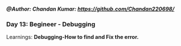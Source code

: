 ##### @Author: Chandan Kumar: https://github.com/Chandan220698/

### Day 13: Begineer - Debugging
Learnings: <b>Debugging-How to find and Fix the error.<b>
